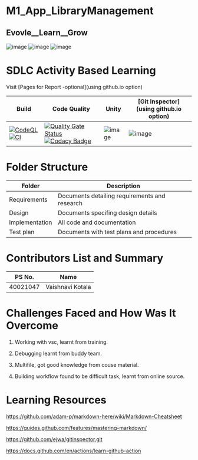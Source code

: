 
# M1_App_LibraryManagement
## Evovle__Learn__Grow
![image](https://media4.giphy.com/media/Lpiwh5iQPDeaTuWJ2Z/200w.webp?cid=ecf05e47hge958fvr6vesi7r666omlph0p2q4fer3vl7xbb2&rid=200w.webp&ct=g) ![image](https://user-images.githubusercontent.com/94115776/143295986-80073049-78e5-4397-8446-7f583df76ca1.png)
 ![image](https://media4.giphy.com/media/3o7btNral2UJ3Fcb7i/giphy.gif?cid=790b7611b7df4cfb8ab2bc4518d8f4737f5a5816beac9dae&rid=giphy.gif&ct=g)

# SDLC Activity Based Learning
Visit [Pages for Report -optional](using github.io option)

|Build|Code Quality|	Unity|	[Git Inspector](using github.io option)|
|------|-----------|------|----------------------------------------|
|[![CodeQL](https://github.com/cschlosser/doxdocgen/actions/workflows/codeql-analysis.yml/badge.svg)](https://github.com/cschlosser/doxdocgen/actions/workflows/codeql-analysis.yml)[![CI](https://github.com/cschlosser/doxdocgen/actions/workflows/ci.yml/badge.svg)](https://github.com/cschlosser/doxdocgen/actions/workflows/ci.yml)|[![Quality Gate Status](https://sonarcloud.io/api/project_badges/measure?project=simgrid_simgrid&metric=alert_status)](https://sonarcloud.io/summary/new_code?id=simgrid_simgrid)[![Codacy Badge](https://app.codacy.com/project/badge/Grade/6418b0a8dbe841759de1a7fae888b4a5)](https://www.codacy.com/gh/kotalavaishnavi/M1_App_LibraryManagement/dashboard?utm_source=github.com&amp;utm_medium=referral&amp;utm_content=kotalavaishnavi/M1_App_LibraryManagement&amp;utm_campaign=Badge_Grade)|![image](https://img.shields.io/badge/Unity%20test--unity-passing-green)|![image](https://img.shields.io/badge/contribution%20check--Git%20Inspector-passing-green)|


# Folder Structure
|Folder	|Description|
|-------|------------|
|Requirements	|Documents detailing requirements and research|
|Design	|Documents specifing design details|
|Implementation	|All code and documentation|
|Test plan|	Documents with test plans and procedures|
# Contributors List and Summary
|PS No.|Name|
|------|-----|
|40021047|Vaishnavi Kotala|
# Challenges Faced and How Was It Overcome

 1. Working with vsc, learnt from training.
 
 2. Debugging learnt from buddy team.
 
 3. Multifile, got good knowledge from couse material.
 
 4. Building workflow found to be difficult task, learnt from online source.

# Learning Resources
 https://github.com/adam-p/markdown-here/wiki/Markdown-Cheatsheet
 
 https://guides.github.com/features/mastering-markdown/
 
 https://github.com/ejwa/gitinspector.git
 
 https://docs.github.com/en/actions/learn-github-action
 
 
